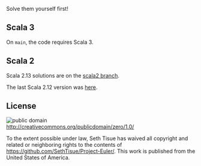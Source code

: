 Solve them yourself first!

## Scala 3

On `main`, the code requires Scala 3.

## Scala 2

Scala 2.13 solutions are on the [scala2 branch](https://github.com/SethTisue/Project-Euler/tree/scala2).

The last Scala 2.12 version was [here](https://github.com/SethTisue/Project-Euler/commit/e11a46e07d0f6853b3089dab2dab2dc9cbfea0e0).

## License

![public domain](http://i.creativecommons.org/p/zero/1.0/88x31.png)  
http://creativecommons.org/publicdomain/zero/1.0/

To the extent possible under law, Seth Tisue has waived all copyright and related or neighboring rights to the contents of https://github.com/SethTisue/Project-Euler/. This work is published from the United States of America.
